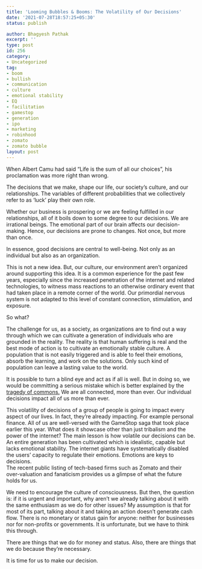 ```yaml
---
title: 'Looming Bubbles & Booms: The Volatility of Our Decisions'
date: '2021-07-28T18:57:25+05:30'
status: publish

author: Bhagyesh Pathak
excerpt: ''
type: post
id: 256
category:
- Uncategorized
tag:
- boom
- bullish
- communication
- culture
- emotional stability
- EQ
- facilitation
- gamestop
- generation
- ipo
- marketing
- robinhood
- zomato
- zomato bubble
layout: post
---
```


When Albert Camu had said “Life is the sum of all our choices”, his proclamation was more right than wrong.

The decisions that we make, shape our life, our society’s culture, and our relationships. The variables of different probabilities that we collectively refer to as ‘luck’ play their own role.

Whether our business is prospering or we are feeling fulfilled in our relationships, all of it boils down to some degree to our decisions. We are irrational beings. The emotional part of our brain affects our decision-making. Hence, our decisions are prone to changes. Not once, but more than once.

In essence, good decisions are central to well-being. Not only as an individual but also as an organization.

This is not a new idea. But, our culture, our environment aren’t organized around supporting this idea. It is a common experience for the past few years, especially since the increased penetration of the internet and related technologies, to witness mass reactions to an otherwise ordinary event that had taken place in a remote corner of the world. Our primordial nervous system is not adapted to this level of constant connection, stimulation, and exposure.

So what?

The challenge for us, as a society, as organizations are to find out a way through which we can cultivate a generation of individuals who are grounded in the reality. The reality is that human suffering is real and the best mode of action is to cultivate an emotionally stable culture. A population that is not easily triggered and is able to feel their emotions, absorb the learning, and work on the solutions. Only such kind of population can leave a lasting value to the world.

It is possible to turn a blind eye and act as if all is well. But in doing so, we would be committing a serious mistake which is better explained by the [tragedy of commons.](https://www.youtube.com/watch?v=CxC161GvMPc) We are all connected, more than ever. Our individual decisions impact all of us more than ever.

This volatility of decisions of a group of people is going to impact every aspect of our lives. In fact, they’re already impacting. For example personal finance. All of us are well-versed with the GameStop saga that took place earlier this year. What does it showcase other than just tribalism and the power of the internet? The main lesson is how volatile our decisions can be. An entire generation has been cultivated which is idealistic, capable but lacks emotional stability. The internet giants have systematically disabled the users’ capacity to regulate their emotions. Emotions are keys to decisions.  
The recent public listing of tech-based firms such as Zomato and their over-valuation and fanaticism provides us a glimpse of what the future holds for us.

We need to encourage the culture of consciousness. But then, the question is: if it is urgent and important, why aren’t we already talking about it with the same enthusiasm as we do for other issues? My assumption is that for most of its part, talking about it and taking an action doesn’t generate cash flow. There is no monetary or status gain for anyone: neither for businesses nor for non-profits or governments. It is unfortunate, but we have to think this through.

There are things that we do for money and status. Also, there are things that we do because they’re necessary.

It is time for us to make our decision.